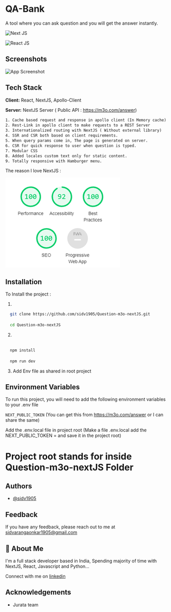 # QA-Bank

A tool where you can ask question and you will get the answer instantly.

![Next JS](https://img.shields.io/badge/next.js-000000?style=for-the-badge&logo=nextdotjs&logoColor=white)

![React JS](https://img.shields.io/badge/React-20232A?style=for-the-badge&logo=react&logoColor=61DAFB)

## Screenshots

![App Screenshot](GithubImage/FinalQABANK.gif)

## Tech Stack

**Client:** React, NextJS, Apollo-Client

**Server:** NextJS Server ( Public API : https://m3o.com/answer)

    1. Cache based request and response in apollo client (In Memory cache)
    2. Rest-Link in apollo client to make requests to a REST Server
    3. Internationalized routing with NextJS ( Without external library)
    4. SSR and CSR both based on client requirements.
    5. When query params come in, The page is generated on server.
    6. CSR for quick response to user when question is typed.
    7. Modular CSS
    8. Added locales custom text only for static content.
    9. Totally responsive with Hamburger menu.

The reason I love NextJS :

![Next JS Supremacy](GithubImage/Performance.PNG)

## Installation

To Install the project :

1.

```bash
  git clone https://github.com/sidv1905/Question-m3o-nextJS.git

  cd Question-m3o-nextJS


```

2.

```bash

  npm install

  npm run dev

```

3. Add Env file as shared in root project

## Environment Variables

To run this project, you will need to add the following environment variables to your .env file

`NEXT_PUBLIC_TOKEN` (You can get this from https://m3o.com/answer or I can share the same)

Add the .env.local file in project root (Make a file .env.local add the NEXT_PUBLIC_TOKEN = <TOKEN HERE> and save it in the project root)

# Project root stands for inside Question-m3o-nextJS Folder

## Authors

- [@sidv1905](https://www.github.com/sidv1905)

## Feedback

If you have any feedback, please reach out to me at sidvarangaonkar1905@gmail.com

## 🚀 About Me

I'm a full stack developer based in India, Spending majority of time with NextJS, React, Javascript and Python...

Connect with me on [linkedin](https://www.linkedin.com/in/siddharth-varangaonkar-9b4a3a150/)

## Acknowledgements

- Jurata team
